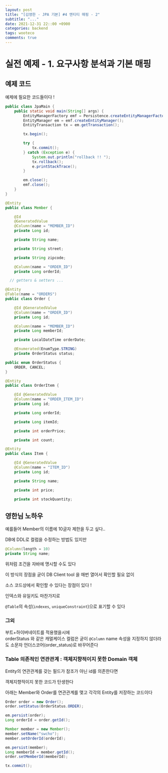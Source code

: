 ```yaml
---
layout: post
title: "[김영한 - JPA 기본] #4 엔티티 매핑 - 2"
subtitle: "..."
date: 2021-12-31 22::00 +0900
categories: backend
tags: wooteco
comments: true
---
```


# 실전 예제 - 1. 요구사항 분석과 기본 매핑

## 예제 코드

예제에 필요한 코드들이다 !

```java
public class JpaMain {
	public static void main(String[] args) {
		EntityManagerFactory emf = Persistence.createEntityManagerFactory("jpashop");
		EntityManager em = emf.createEntityManager();
		EntityTransaction tx = em.getTransaction();

		tx.begin();

		try {
			tx.commit();
		} catch (Exception e) {
			System.out.println("rollback !! ");
			tx.rollback();
			e.printStackTrace();
		}

		em.close();
		emf.close();
	}
}
```

```java
@Entity
public class Member {

	@Id
	@GeneratedValue
	@Column(name = "MEMBER_ID")
	private Long id;

	private String name;

	private String street;

	private String zipcode;

	@Column(name = "ORDER_ID")
	private Long orderId;

  // getters & setters ...
```

```java
@Entity
@Table(name = "ORDERS")
public class Order {

	@Id @GeneratedValue
	@Column(name = "ORDER_ID")
	private Long id;

	@Column(name = "MEMBER_ID")
	private Long memberId;

	private LocalDateTime orderDate;

	@Enumerated(EnumType.STRING)
	private OrderStatus status;

```

```java
public enum OrderStatus {
	ORDER, CANCEL;
}
```

```java
@Entity
public class OrderItem {

	@Id @GeneratedValue
	@Column(name = "ORDER_ITEM_ID")
	private Long id;

	private Long orderId;

	private Long itemId;

	private int orderPrice;

	private int count;
```

```java
@Entity
public class Item {

	@Id @GeneratedValue
	@Column(name = "ITEM_ID")
	private Long id;

	private String name;

	private int price;

	private int stockQuantity;
```

## 영한님 노하우

예를들어 Member의 이름에 10글자 제한을 두고 싶다..

DB에 DDL로 컬럼을 수정하는 방법도 있지만

```java
@Column(length = 10)
private String name;
```

위처럼 조건을 자바에 명시할 수도 있다

이 방식의 장점을 굳이 DB Client tool 을 매번 열어서 확인할 필요 없이

소스 코드상에서 확인할 수 있다는 장점이 있다 !

인덱스와 유일키도 마찬가지로

`@Table`의 속성(`indexes`, `uniqueConstraint`)으로 표기할 수 있다

### 그외

부트+하이버네이트를 적용했을시에  
orderStatus 와 같은 캐멀케이스 컬럼은 굳이 `@Column` name 속성을 지정하지 않더라도 소문자 언더스코어(order_status)로 바꾸어준다

### Table 의존적인 연관관계 : 객체지향적이지 못한 Domain 객체

Entity의 연관관계를 갖는 필드가 참조가 아닌 id를 의존한다면

객체지향적이지 못한 코드가 탄생한다

아래는 Member와 Order를 연관관계를 맺고 각각의 Entity를 저장하는 코드이다

```java
Order order = new Order();
order.setStatus(OrderStatus.ORDER);

em.persist(order);
Long orderId = order.getId();

Member member = new Member();
member.setName("swcho");
member.setOrderId(orderId);

em.persist(member);
Long memberId = member.getId();
order.setMemberId(memberId);

tx.commit();
```
